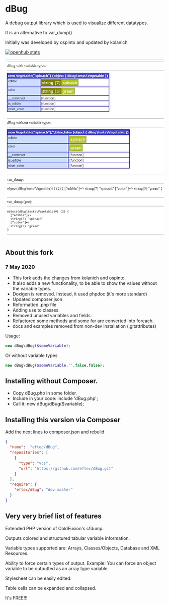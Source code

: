 dBug
====
A debug output library which is used to visualize different datatypes.  

It is an alternative to var_dump()   

Initially was developed by ospinto and updated by kolanich

[![openhub stats](https://openhub.net/p/php-dbug/widgets/project_partner_badge.gif)](https://openhub.net/p/php-dbug)

![](docs/comparison.jpg)

## About this fork 

### 7 May 2020

* This fork adds the changes from kolanich and ospinto.  
* It also adds a new functionality, to be able to show the values without the variable types.
* Doxigen is removed. Instead, it used phpdoc (it's more standard)  
* Updated composer.json
* Reformatted .php file
* Adding use to classes.  
* Removed unused variables and fields.
* Refactored some methods and some for are converted into foreach.
* docs and examples removed from non-dev installation (.gitattributes)

Usage:

```php
new dBug\dBug($someVariable);
```

Or without variable types

```php
new dBug\dBug($someVariable,'',false,false);
```

## Installing without Composer.

* Copy dBug.php in some folder.   
* Include in your code: include 'dBug.php'; 
* Call it: new dBug\dBug($variable);  


## Installing this version via Composer

Add the next lines to composer.json and rebuild

```json
{
  "name":  "eftec/dBug",
  "repositories": [
    {
      "type": "vcs",
      "url": "https://github.com/eftec/dBug.git"
    }
  ],
  "require": {
    "eftec/dBug": "dev-master"
  }
}
```




## Very very brief list of features

Extended PHP version of ColdFusion's cfdump.

Outputs colored and structured tabular variable information.

Variable types supported are: Arrays, Classes/Objects, Database and XML Resources.

Ability to force certain types of output. Example: You can force an
object variable to be outputted as an array type variable.

Stylesheet can be easily edited.

Table cells can be expanded and collapsed.

It's FREE!!!

